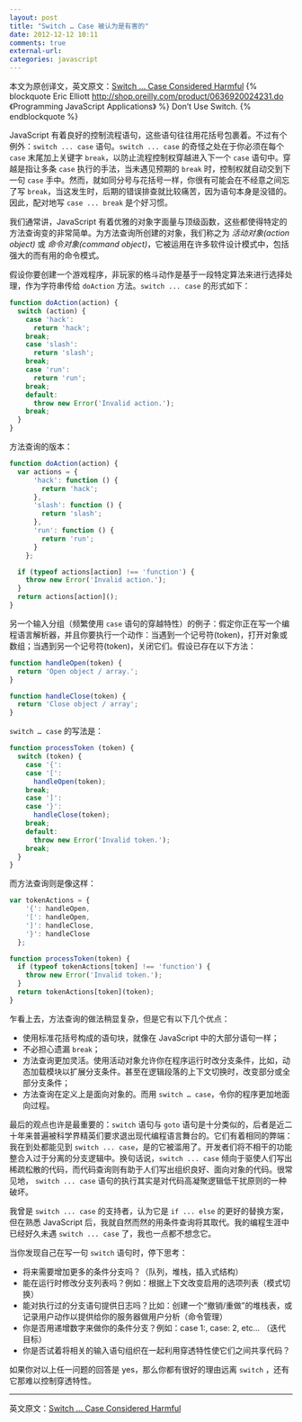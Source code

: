 ```yaml
---
layout: post
title: "Switch … Case 被认为是有害的"
date: 2012-12-12 10:11
comments: true
external-url: 
categories: javascript
---
```

本文为原创译文，英文原文：[Switch … Case Considered Harmful](http://ericleads.com/2012/12/switch-case-considered-harmful/)
{% blockquote Eric Elliott http://shop.oreilly.com/product/0636920024231.do 《Programming JavaScript Applications》 %}
Don’t Use Switch.
{% endblockquote %}

JavaScript 有着良好的控制流程语句，这些语句往往用花括号包裹着。不过有个例外：`switch ... case` 语句。`switch ... case` 的奇怪之处在于你必须在每个 `case` 末尾加上关键字 `break`，以防止流程控制权穿越进入下一个 `case` 语句中。穿越是指让多条 `case` 执行的手法，当未遇见预期的 `break` 时，控制权就自动交到下一句 `case` 手中。然而，就如同分号与花括号一样，你很有可能会在不经意之间忘了写 `break`，当这发生时，后期的错误排查就比较痛苦，因为语句本身是没错的。因此，配对地写 `case ... break` 是个好习惯。

我们通常讲，JavaScript 有着优雅的对象字面量与顶级函数，这些都使得特定的方法查询变的非常简单。为方法查询所创建的对象，我们称之为 *活动对象(action object)* 或 *命令对象(command object)*，它被运用在许多软件设计模式中，包括强大的而有用的命令模式。

假设你要创建一个游戏程序，非玩家的格斗动作是基于一段特定算法来进行选择处理，作为字符串传给 `doAction` 方法。`switch ... case` 的形式如下：

``` js
function doAction(action) {
  switch (action) {
    case 'hack':
      return 'hack';
    break;
    case 'slash':
      return 'slash';
    break;
    case 'run':
      return 'run';
    break;
    default:
      throw new Error('Invalid action.');
    break;
  }
}
```

方法查询的版本：

``` js
function doAction(action) {
  var actions = {
      'hack': function () {
        return 'hack';
      },
      'slash': function () {
        return 'slash';
      },
      'run': function () {
        return 'run';
      }
    };

  if (typeof actions[action] !== 'function') {
    throw new Error('Invalid action.');
  }
  return actions[action]();
}
```

另一个输入分组（频繁使用 `case` 语句的穿越特性）的例子：假定你正在写一个编程语言解析器，并且你要执行一个动作：当遇到一个记号符(token)，打开对象或数组；当遇到另一个记号符(token)，关闭它们。假设已存在以下方法：

``` js
function handleOpen(token) {
  return 'Open object / array.';
}

function handleClose(token) {
  return 'Close object / array';
}
```

`switch … case` 的写法是：

``` js
function processToken (token) {
  switch (token) {
    case '{':
    case '[':
      handleOpen(token);
    break;
    case ']':
    case '}':
      handleClose(token);
    break;
    default:
      throw new Error('Invalid token.');
    break;
  }
}
```

而方法查询则是像这样：

``` js
var tokenActions = {
    '{': handleOpen,
    '[': handleOpen,
    ']': handleClose,
    '}': handleClose
  };

function processToken(token) {
  if (typeof tokenActions[token] !== 'function') {
    throw new Error('Invalid token.');
  }
  return tokenActions[token](token);
}
```

乍看上去，方法查询的做法稍显复杂，但是它有以下几个优点：

- 使用标准花括号构成的语句块，就像在 JavaScript 中的大部分语句一样；
- 不必担心遗漏 `break`；
- 方法查询更加灵活。使用活动对象允许你在程序运行时改分支条件，比如，动态加载模块以扩展分支条件。甚至在逻辑段落的上下文切换时，改变部分或全部分支条件；
- 方法查询在定义上是面向对象的。而用 `switch … case`，令你的程序更加地面向过程。

最后的观点也许是最重要的：`switch` 语句与 `goto` 语句是十分类似的，后者是近二十年来普遍被科学界精英们要求退出现代编程语言舞台的。它们有着相同的弊端：我在到处都能见到 `switch ... case`，是的它被滥用了。开发者们将不相干的功能整合入过于分离的分支逻辑中。换句话说，`switch ... case` 倾向于驱使人们写出稀疏松散的代码，而代码查询则有助于人们写出组织良好、面向对象的代码。很常见地， `switch ... case` 语句的执行其实是对代码高凝聚逻辑低干扰原则的一种破坏。

我曾是 `switch ... case` 的支持者，认为它是 `if ... else` 的更好的替换方案，但在熟悉 JavaScript 后，我就自然而然的用条件查询将其取代。我的编程生涯中已经好久未遇 `switch ... case` 了，我也一点都不想念它。

当你发现自己在写一句 `switch` 语句时，停下思考：

- 将来需要增加更多的条件分支吗？（队列，堆栈，插入式结构）
- 能在运行时修改分支列表吗？例如：根据上下文改变启用的选项列表（模式切换）
- 能对执行过的分支语句提供日志吗？比如：创建一个“撤销/重做”的堆栈表，或记录用户动作以提供给你的服务器做用户分析（命令管理）
- 你是否用递增数字来做你的条件分支？例如：case 1:, case: 2, etc… （迭代目标）
- 你是否试着将相关的输入语句组织在一起利用穿透特性使它们之间共享代码？

如果你对以上任一问题的回答是 yes，那么你都有很好的理由远离 `switch` ，还有它那难以控制穿透特性。

---
英文原文：[Switch … Case Considered Harmful](http://ericleads.com/2012/12/switch-case-considered-harmful/)